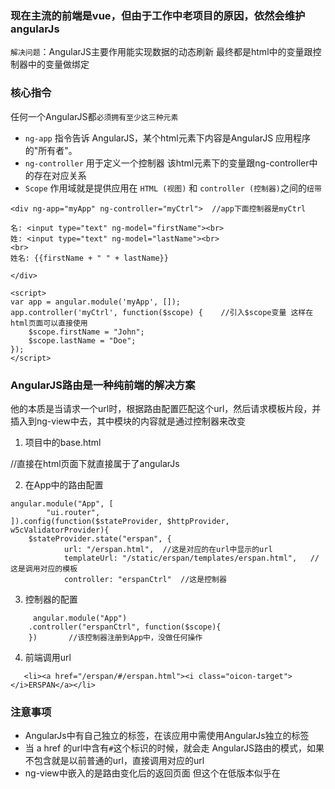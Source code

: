### 现在主流的前端是vue，但由于工作中老项目的原因，依然会维护angularJs

`解决问题`：AngularJS主要作用能实现数据的动态刷新 最终都是html中的变量跟控制器中的变量做绑定


### 核心指令  

任何一个AngularJS都`必须拥有至少这三种元素` 
- `ng-app` 指令告诉 AngularJS，某个html元素下内容是AngularJS 应用程序 的"所有者"。  
- `ng-controller` 用于定义一个控制器 该html元素下的变量跟ng-controller中的存在对应关系  
- `Scope` 作用域就是提供应用在 `HTML (视图)` 和 `controller (控制器)`之间的`纽带`  

```
<div ng-app="myApp" ng-controller="myCtrl">  //app下面控制器是myCtrl

名: <input type="text" ng-model="firstName"><br>  
姓: <input type="text" ng-model="lastName"><br>
<br>
姓名: {{firstName + " " + lastName}}

</div>

<script>
var app = angular.module('myApp', []);     
app.controller('myCtrl', function($scope) {    //引入$scope变量 这样在html页面可以直接使用
    $scope.firstName = "John";
    $scope.lastName = "Doe";
});
</script>
```

### AngularJS路由是一种纯前端的解决方案  
他的本质是当请求一个url时，根据路由配置匹配这个url，然后请求模板片段，并插入到ng-view中去，其中模块的内容就是通过控制器来改变

1. 项目中的base.html  
<html lang="en" ng-app="App">  //直接在html页面下就直接属于了angularJs 
    
2. 在App中的路由配置  
```
angular.module("App", [
        "ui.router",
]).config(function($stateProvider, $httpProvider, w5cValidatorProvider){
    $stateProvider.state("erspan", {  
            url: "/erspan.html",  //这是对应的在url中显示的url
            templateUrl: "/static/erspan/templates/erspan.html",   //这是调用对应的模板
            controller: "erspanCtrl"  //这是控制器  
```
3. 控制器的配置   
```
     angular.module("App")
    .controller("erspanCtrl", function($scope){
    })       //该控制器注册到App中，没做任何操作 
```
4. 前端调用url  
```
   <li><a href="/erspan/#/erspan.html"><i class="oicon-target"></i>ERSPAN</a></li>
```

### 注意事项
- AngularJs中有自己独立的标签，在该应用中需使用AngularJs独立的标签
- 当 a href 的url中含有`#`这个标识的时候，就会走 AngularJS路由的模式，如果不包含就是以前普通的url，直接调用对应的url
- ng-view中嵌入的是路由变化后的返回页面 但这个在低版本似乎在
